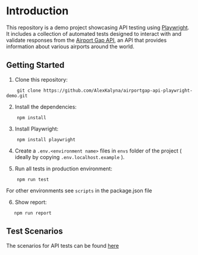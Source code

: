 # Introduction

This repository is a demo project showcasing API testing using [Playwright](https://playwright.dev/). It includes a collection of automated tests designed to interact with and validate responses from the [Airport Gap API](https://airportgap.com/), an API that provides information about various airports around the world.

## Getting Started

1. Clone this repository:

```shell
    git clone https://github.com/AlexKalyna/airportgap-api-playwright-demo.git
```

2. Install the dependencies:

```shell
    npm install
```

3. Install Playwright:

```shell
    npm install playwright
```

4. Create a `.env.<environment name>` files in `envs` folder of the project ( ideally by copying `.env.localhost.example` ).
    
5. Run all tests in production environment:
    

```shell
    npm run test
```

For other environments see `scripts` in the package.json file

6. Show report:

```shell
   npm run report
```

## Test Scenarios


The scenarios for API tests can be found [here](https://github.com/0xmuchen/playwright-api-demo/blob/main/test_scenarios.txt)
